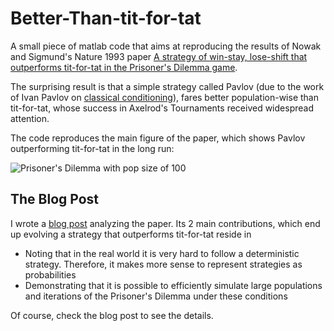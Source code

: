 Better-Than-tit-for-tat
=======================

A small piece of matlab code that aims at reproducing the results of Nowak and Sigmund's Nature 1993 paper [A strategy of win-stay, lose-shift that outperforms tit-for-tat in the Prisoner's Dilemma game](http://abel.math.harvard.edu/archive/153_fall_04/Additional_reading_material/A_strategy_of_winstay_loseshift_that_out_performs_titfortat_in_the_Prisoners_Dilemma_game.pdf.pdf).

The surprising result is that a simple strategy called Pavlov (due to the work of Ivan Pavlov on [classical conditioning](http://en.wikipedia.org/wiki/Classical_conditioning)), fares better population-wise than tit-for-tat, whose success in Axelrod's Tournaments received widespread attention.

The code reproduces the main figure of the paper, which shows Pavlov outperforming tit-for-tat in the long run:

![Prisoner's Dilemma with pop size of 100](http://jltmtz.github.io/assets/images/pop100.png)

## The Blog Post

I wrote a [blog post](http://jltmtz.github.io/game%20theory/2014/09/03/better-than-tit-for-that/) analyzing the paper.  Its 2 main contributions, which end up evolving a strategy that outperforms tit-for-tat reside in

* Noting that in the real world it is very hard to follow a deterministic strategy. Therefore, it makes more sense to represent strategies as probabilities
* Demonstrating that it is possible to efficiently simulate large populations and iterations of the Prisoner's Dilemma under these conditions

Of course, check the blog post to see the details.
